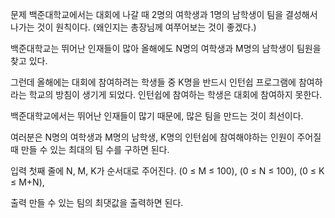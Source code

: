 문제
백준대학교에서는 대회에 나갈 때 2명의 여학생과 1명의 남학생이 팀을 결성해서 나가는 것이 원칙이다. (왜인지는 총장님께 여쭈어보는 것이 좋겠다.)

백준대학교는 뛰어난 인재들이 많아 올해에도 N명의 여학생과 M명의 남학생이 팀원을 찾고 있다.

그런데 올해에는 대회에 참여하려는 학생들 중 K명을 반드시 인턴쉽 프로그램에 참여하라는 학교의 방침이 생기게 되었다. 인턴쉽에 참여하는 학생은 대회에 참여하지 못한다.

백준대학교에서는 뛰어난 인재들이 많기 때문에, 많은 팀을 만드는 것이 최선이다.

여러분은 N명의 여학생과 M명의 남학생, K명의 인턴쉽에 참여해야하는 인원이 주어질 때 만들 수 있는 최대의 팀 수를 구하면 된다.

입력
첫째 줄에 N, M, K가 순서대로 주어진다. (0 ≤ M ≤ 100), (0 ≤ N ≤ 100), (0 ≤ K ≤ M+N),

출력
만들 수 있는 팀의 최댓값을 출력하면 된다.
